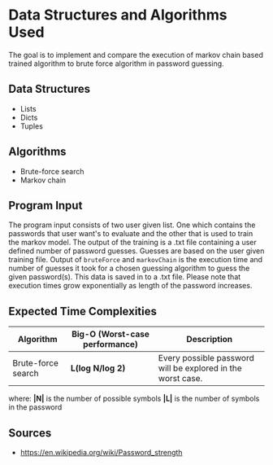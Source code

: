 # Data Structures and Algorithms Used

The goal is to implement and compare the execution of markov chain based trained algorithm to brute force algorithm in password guessing.

## Data Structures

- Lists
- Dicts
- Tuples

## Algorithms

- Brute-force search
- Markov chain

## Program Input

The program input consists of two user given list. One which contains the passwords that user want's to evaluate and the other that is used to train the markov model. The output of the training is a .txt file containing a user defined number of password guesses. Guesses are based on the user given training file. Output of `bruteForce` and `markovChain` is the execution time and number of guesses it took for a chosen guessing algorithm to guess the given password(s). This data is saved in to a .txt file. Please note that execution times grow exponentially as length of the password increases.

## Expected Time Complexities

| Algorithm                | Big-O (Worst-case performance) | Description                                                                                        |
| ------------------------ | ------------------------------ | -------------------------------------------------------------------------------------------------- |
| Brute-force search       | **L(log N/log 2)**             | Every possible password will be explored in the worst case.                                        |


where:
**|N|** is the number of possible symbols
**|L|** is the number of symbols in the password

## Sources

- https://en.wikipedia.org/wiki/Password_strength